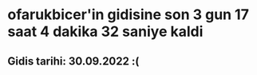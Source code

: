 # ofarukbicer'in gidisine son 3 gun 17 saat 4 dakika 32 saniye kaldi

## Gidis tarihi: 30.09.2022 :(